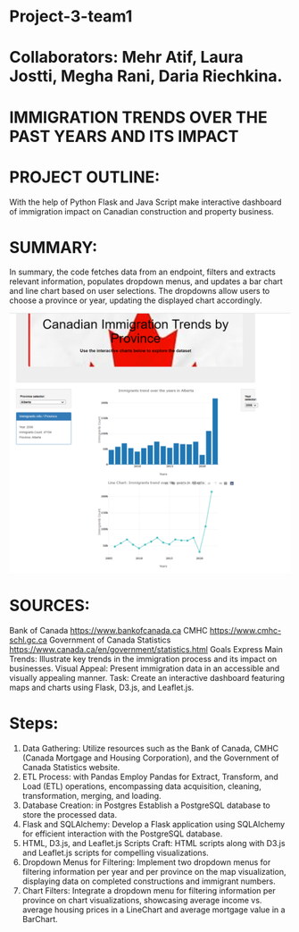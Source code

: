 # Project-3-team1
# Collaborators: Mehr Atif, Laura Jostti, Megha Rani, Daria Riechkina.

# IMMIGRATION TRENDS OVER THE PAST YEARS AND ITS IMPACT

# PROJECT OUTLINE:
With the help of Python Flask and Java Script make interactive dashboard of immigration impact
on Canadian construction and property business.



# SUMMARY:
In summary, the code fetches data from an endpoint, filters and extracts relevant information, populates dropdown menus, and updates a bar chart and line chart based on user selections. The dropdowns allow users to choose a province or year, updating the displayed chart accordingly.




![The screenshot](/screenshots/Screenshot%202023-12-12%20182816.png)
# SOURCES:
Bank of Canada https://www.bankofcanada.ca
CMHC https://www.cmhc-schl.gc.ca
Government of Canada Statistics https://www.canada.ca/en/government/statistics.html
Goals Express Main Trends: Illustrate key trends in the immigration process and its impact on businesses.
Visual Appeal: Present immigration data in an accessible and visually appealing manner.
Task: Create an interactive dashboard featuring maps and charts using Flask, D3.js, and Leaflet.js.
 # Steps:
1. Data Gathering: Utilize resources such as the Bank of Canada, CMHC (Canada Mortgage and Housing Corporation), and the Government of Canada Statistics website.
2. ETL Process: with Pandas Employ Pandas for Extract, Transform, and Load (ETL) operations, encompassing data acquisition, cleaning, transformation, merging, and loading.
3. Database Creation: in Postgres Establish a PostgreSQL database to store the processed data.
4. Flask and SQLAlchemy: Develop a Flask application using SQLAlchemy for efficient interaction with the PostgreSQL database.
5. HTML, D3.js, and Leaflet.js Scripts Craft: HTML scripts along with D3.js and Leaflet.js scripts for compelling visualizations.
6. Dropdown Menus for Filtering: Implement two dropdown menus for filtering information per year and per province on the map visualization, displaying data on completed constructions and immigrant numbers.
7. Chart Filters: Integrate a dropdown menu for filtering information per province on chart visualizations, showcasing average income vs. average housing prices in a LineChart and average mortgage value in a BarChart.









